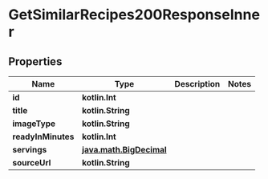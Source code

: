 
# GetSimilarRecipes200ResponseInner

## Properties
Name | Type | Description | Notes
------------ | ------------- | ------------- | -------------
**id** | **kotlin.Int** |  | 
**title** | **kotlin.String** |  | 
**imageType** | **kotlin.String** |  | 
**readyInMinutes** | **kotlin.Int** |  | 
**servings** | [**java.math.BigDecimal**](java.math.BigDecimal.md) |  | 
**sourceUrl** | **kotlin.String** |  | 



